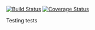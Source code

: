 [![Build Status](https://travis-ci.org/aggimemnon/testGitHub.svg?branch=master)](https://travis-ci.org/aggimemnon/testGitHub)
[![Coverage Status](https://coveralls.io/repos/github/aggimemnon/testGitHub/badge.svg?branch=master)](https://coveralls.io/github/aggimemnon/testGitHub?branch=master)  

  Testing tests
